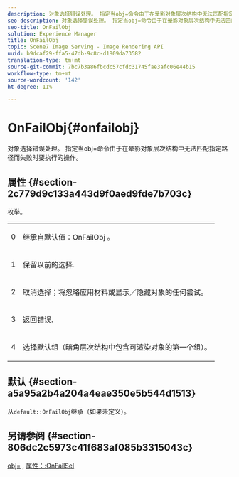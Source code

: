 ```yaml
---
description: 对象选择错误处理。 指定当obj=命令由于在晕影对象层次结构中无法匹配指定路径而失败时要执行的操作。
seo-description: 对象选择错误处理。 指定当obj=命令由于在晕影对象层次结构中无法匹配指定路径而失败时要执行的操作。
seo-title: OnFailObj
solution: Experience Manager
title: OnFailObj
topic: Scene7 Image Serving - Image Rendering API
uuid: b9dcaf29-ffa5-47db-9c8c-d1809da73582
translation-type: tm+mt
source-git-commit: 7bc7b3a86fbcdc57cfdc31745fae3afc06e44b15
workflow-type: tm+mt
source-wordcount: '142'
ht-degree: 11%

---
```



# OnFailObj{#onfailobj}

对象选择错误处理。 指定当obj=命令由于在晕影对象层次结构中无法匹配指定路径而失败时要执行的操作。

## 属性 {#section-2c779d9c133a443d9f0aed9fde7b703c}

枚举。

<table id="simpletable_538B76AB784D4DEE9B8021A6BDCE06AB"> 
 <tr class="strow"> 
  <td class="stentry"> <p>0 </p> </td> 
  <td class="stentry"> <p>继承自<span class="codeph">默认值：OnFailObj </span>。 </p> </td> 
 </tr> 
 <tr class="strow"> 
  <td class="stentry"> <p>1 </p> </td> 
  <td class="stentry"> <p>保留以前的选择. </p> </td> 
 </tr> 
 <tr class="strow"> 
  <td class="stentry"> <p>2 </p> </td> 
  <td class="stentry"> <p>取消选择；将忽略应用材料或显示／隐藏对象的任何尝试。 </p> </td> 
 </tr> 
 <tr class="strow"> 
  <td class="stentry"> <p>3 </p> </td> 
  <td class="stentry"> <p>返回错误. </p> </td> 
 </tr> 
 <tr class="strow"> 
  <td class="stentry"> <p>4 </p> </td> 
  <td class="stentry"> <p>选择默认组（暗角层次结构中包含可渲染对象的第一个组）。 </p> </td> 
 </tr> 
</table>

## 默认 {#section-a5a95a2b4a204a4eae350e5b544d1513}

从`default::OnFailObj`继承（如果未定义）。

## 另请参阅 {#section-806dc2c5973c41f683af085b3315043c}

[obj=](../../../../../ir-api/http-protocol/image-rendering-api-ref/c-ir-http-protocol-ref/c-ir-http-protocol-command-reference/r-ir-obj.md#reference-31e7dac7931b4e0eb3c7589f120a1e6a) , [属性：:OnFailSel](../../../../../ir-api/material-cat/image-rendering-api-ref/c-ir-material-catalog/c-ir-attributes-reference/r-ir-onfailsel.md#reference-f95e4a4a3c02412b87a2b0acca8a5513)

